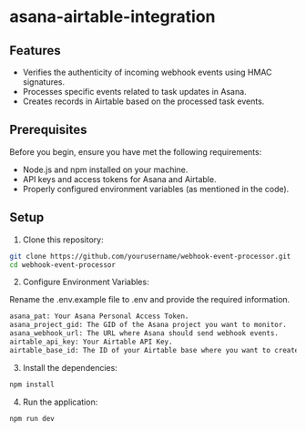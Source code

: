 # asana-airtable-integration

## Features

- Verifies the authenticity of incoming webhook events using HMAC signatures.
- Processes specific events related to task updates in Asana.
- Creates records in Airtable based on the processed task events.

## Prerequisites

Before you begin, ensure you have met the following requirements:

- Node.js and npm installed on your machine.
- API keys and access tokens for Asana and Airtable.
- Properly configured environment variables (as mentioned in the code).

## Setup

1. Clone this repository:

```bash
git clone https://github.com/yourusername/webhook-event-processor.git
cd webhook-event-processor
```

2. Configure Environment Variables:

Rename the .env.example file to .env and provide the required information.

```bash
asana_pat: Your Asana Personal Access Token.
asana_project_gid: The GID of the Asana project you want to monitor.
asana_webhook_url: The URL where Asana should send webhook events.
airtable_api_key: Your Airtable API Key.
airtable_base_id: The ID of your Airtable base where you want to create records.
```

3. Install the dependencies:

```bash
npm install
```

4. Run the application:

```bash
npm run dev
```
